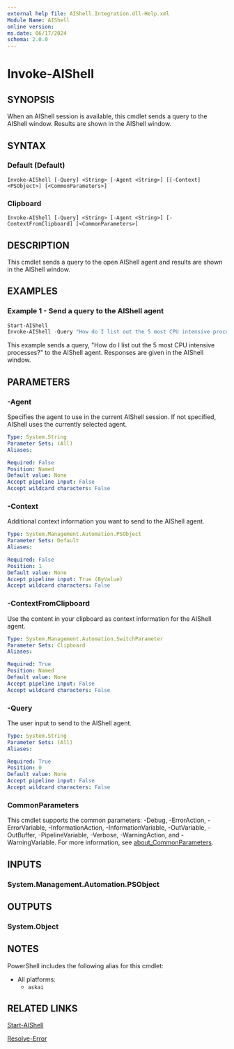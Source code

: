 ```yaml
---
external help file: AIShell.Integration.dll-Help.xml
Module Name: AIShell
online version:
ms.date: 06/17/2024
schema: 2.0.0
---
```


# Invoke-AIShell

## SYNOPSIS
When an AIShell session is available, this cmdlet sends a query to the AIShell window. Results are
shown in the AIShell window.

## SYNTAX

### Default (Default)

```
Invoke-AIShell [-Query] <String> [-Agent <String>] [[-Context] <PSObject>] [<CommonParameters>]
```

### Clipboard

```
Invoke-AIShell [-Query] <String> [-Agent <String>] [-ContextFromClipboard] [<CommonParameters>]
```

## DESCRIPTION

This cmdlet sends a query to the open AIShell agent and results are shown in the AIShell window.

## EXAMPLES

### Example 1 - Send a query to the AIShell agent

```powershell
Start-AIShell
Invoke-AIShell -Query "How do I list out the 5 most CPU intensive processes?"
```

This example sends a query, "How do I list out the 5 most CPU intensive processes?" to the AIShell
agent. Responses are given in the AIShell window.

## PARAMETERS

### -Agent

Specifies the agent to use in the current AIShell session. If not specified, AIShell uses the
currently selected agent.

```yaml
Type: System.String
Parameter Sets: (All)
Aliases:

Required: False
Position: Named
Default value: None
Accept pipeline input: False
Accept wildcard characters: False
```

### -Context

Additional context information you want to send to the AIShell agent.

```yaml
Type: System.Management.Automation.PSObject
Parameter Sets: Default
Aliases:

Required: False
Position: 1
Default value: None
Accept pipeline input: True (ByValue)
Accept wildcard characters: False
```

### -ContextFromClipboard

Use the content in your clipboard as context information for the AIShell agent.

```yaml
Type: System.Management.Automation.SwitchParameter
Parameter Sets: Clipboard
Aliases:

Required: True
Position: Named
Default value: None
Accept pipeline input: False
Accept wildcard characters: False
```

### -Query

The user input to send to the AIShell agent.

```yaml
Type: System.String
Parameter Sets: (All)
Aliases:

Required: True
Position: 0
Default value: None
Accept pipeline input: False
Accept wildcard characters: False
```

### CommonParameters

This cmdlet supports the common parameters: -Debug, -ErrorAction, -ErrorVariable,
-InformationAction, -InformationVariable, -OutVariable, -OutBuffer, -PipelineVariable, -Verbose,
-WarningAction, and -WarningVariable. For more information, see
[about_CommonParameters](http://go.microsoft.com/fwlink/?LinkID=113216).

## INPUTS

### System.Management.Automation.PSObject

## OUTPUTS

### System.Object

## NOTES

PowerShell includes the following alias for this cmdlet:

- All platforms:
  - `askai`

## RELATED LINKS

[Start-AIShell](Start-AIShell.md)

[Resolve-Error](Resolve-Error.md)
